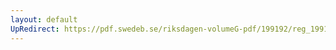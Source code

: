 ```yaml
---
layout: default
UpRedirect: https://pdf.swedeb.se/riksdagen-volumeG-pdf/199192/reg_199192/reg_199192_0861.pdf
---
```

